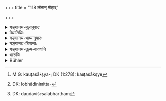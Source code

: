 +++
title = "118 लोभान् मोहाद्"

+++

<details><summary>गङ्गानथ-मूलानुवादः</summary>

Evidence is called ‘false,’ when it is due to greed, or embarrassment, or fright, or friendship, or lust, or anger, or ignorance, ok childishness.—(118)
</details>

<details><summary>मेधातिथिः</summary>

कौटसाक्ष्यं[^१३०] लोभादिनिमित्तम्[^१३१] । विषयकथनं दण्डविशेषभावार्थम्[^१३२] । **वितथम्** असत्यम् । सर्वत्र पञ्चमी हेत्वर्था ॥ ८.११८ ॥


[^१३२]:
     DK: daṇḍaviśeṣalābhārtham


[^१३१]:
     DK: lobhādinimitta-


[^१३०]:
     M G: kauṭasākṣya-; DK (1:278): kauṭasākṣye
</details>

<details><summary>गङ्गानथ-भाष्यानुवादः</summary>

False evidence is due to greed and the rest. These have been enumerated for the purpose of determining the exact penalty.

‘*False*’—untrue.

The Ablative throughout denotes *cause*.—(118)
</details>

<details><summary>गङ्गानथ-टिप्पन्यः</summary>

This verse is quoted in *Aparārka* (p. 680), which adds the following
notes:—False evidence is given only through these causes;—‘*lobha*’ is
greed for wealth,—‘*moha*’ is mistake,—‘*ajñāna*’, imperfect
knowledge,—‘*bālabhāva*’ extreme youth;—in *Kṛtyakalpataru* (37a);—and
in *Vīramitrodaya* (Vyavahāra, 50b).

It is quoted also in *Parāśaramādhava* (Vyavahāra, p. 80).
</details>

<details><summary>गङ्गानथ-तुल्य-वाक्यानि</summary>

**(verses 8.118-123)**

*Śukranīti* (4.5.337).—‘The man who hears false evidence, and the man
who suppresses evidence are to receive double punishment.’

*Nārada* (1.193-97).—‘One who, weighed down by the consciousness of his
guilt, looks as if he were ill, or shifts his position constantly, runs
after everybody:—who walks involuntary and without reason, and draws
deep sighs; who scratches the ground with his feet and who shakes his
arms and clothes;—whose countenance changes colour, whose forehead
sweats, whose lips become dry and who looks about and above himself;—who
makes long and irrelevant speeches as if he were in a hurry, and without
being asked;—such a person may be recognised as a false witness, and the
King should punish that sinful man.’

*Viṣṇu* (8.18).—‘A false witness may be known by his altered looks, by
his countenance changing colour, and by his talk wandering from the
subject.’

Do. (Aparārka, p. 680).—‘Of false witnesses, the whole property should
be confiscated.’

*Yājñavalkya* (2.81).—‘Forgers and false witnesses should be separately
punished with line which is double the value of the suit; but the
Brāhmaṇa should be banished. The witness who having made a statement
before others, conceals it from the court, through folly,—should be made
to pay a fine eight times the value of the suit; but the Brāhmaṇa should
he banished.’
</details>

<details><summary>भारुचिः</summary>

अनृतवचने कारणनिर्देशो ऽयंदण्डविशेषार्थः ॥ ८.११९ ॥
</details>

<details><summary>Bühler</summary>

118	Evidence (given) from covetousness, distraction, terror, friendship, lust, wrath, ignorance, and childishness is declared (to be) invalid.
</details>
